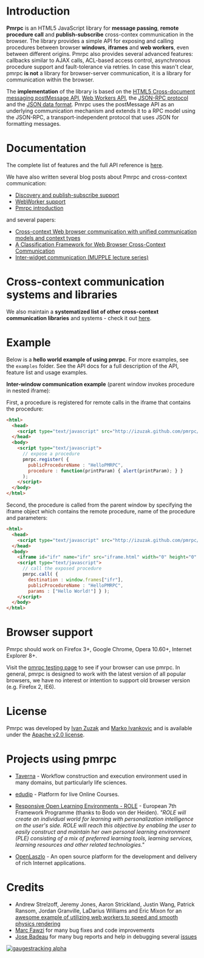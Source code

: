 # Introduction

**Pmrpc** is an HTML5 JavaScript library for **message passing**, **remote procedure call** and **publish-subscribe** cross-contex communication in the browser. The library provides a simple API for exposing and calling procedures between browser **windows**, **iframes** and **web workers**, even between different origins. Pmrpc also provides several advanced features: callbacks similar to AJAX calls, ACL-based access control, asynchronous procedure support and fault-tolerance via retries. In case this wasn't clear, pmrpc **is not** a library for browser-server communication, it is a library for communication within the browser.

The **implementation** of the library is based on the [HTML5 Cross-document messaging postMessage API](http://www.w3.org/html/wg/html5/#crossDocumentMessages), [Web Workers API](http://www.whatwg.org/specs/web-workers/current-work/), the [JSON-RPC protocol](http://groups.google.com/group/json-rpc/web/json-rpc-1-2-proposal) and the [JSON data format](http://www.json.org). Pmrpc uses the postMessage API as an underlying communication mechanism and extends it to a RPC model using the JSON-RPC, a transport-independent protocol that uses JSON for formatting messages.

# Documentation

The complete list of features and the full API reference is [here](http://izuzak.github.com/pmrpc/apidocs.html).

We have also written several blog posts about Pmrpc and cross-context communication:

* [Discovery and publish-subscribe support](http://ivanzuzak.info/2010/06/15/pmrpc-discovery-and-publish-subscribe-support-systematization-of-cross-context-browser-communication-systems.html)
* [WebWorker support](http://ivanzuzak.info/2009/12/21/rpc-for-web-workers-and-distributed-computing-within-the-browser.html)
* [Pmrpc introduction](http://ivanzuzak.info/2009/10/10/inter-window-browser-communication-and-how-to-make-it-better.html)

and several papers:

* [Cross-context Web browser communication with unified communication models and context types](http://ivanzuzak.info/#talks)
* [A Classification Framework for Web Browser Cross-Context Communication](http://ivanzuzak.info/#talks)
* [Inter-widget communication (MUPPLE lecture series)](http://ivanzuzak.info/#talks)

# Cross-context communication systems and libraries

We also maintain a **systematized list of other cross-context communication libraries** and systems - check it out [here](http://code.google.com/p/pmrpc/wiki/IWCProjects).

# Example

Below is a **hello world example of using pmrpc**. For more examples, see the `examples` folder. See the API docs for a full description of the API, feature list and usage examples.

**Inter-window communication example** (parent window invokes procedure in nested iframe):

First, a procedure is registered for remote calls in the iframe that contains the procedure:

```html
<html>
  <head>
    <script type="text/javascript" src="http://izuzak.github.com/pmrpc/pmrpc.js"></script>
  </head>
  <body>
    <script type="text/javascript">
      // expose a procedure
      pmrpc.register( {
        publicProcedureName : "HelloPMRPC",
        procedure : function(printParam) { alert(printParam); } }
      );
    </script>
  </body>
</html>
```

Second, the procedure is called from the parent window by specifying the iframe object which contains the remote procedure, name of the procedure and parameters:

```html
<html>
  <head>
    <script type="text/javascript" src="http://izuzak.github.com/pmrpc/pmrpc.js"></script>
  </head>
  <body>
    <iframe id="ifr" name="ifr" src="iframe.html" width="0" height="0" frameborder=0></iframe>
    <script type="text/javascript">
      // call the exposed procedure
      pmrpc.call( {
        destination : window.frames["ifr"],
        publicProcedureName : "HelloPMRPC",
        params : ["Hello World!"] } );
    </script>
  </body>
</html>
```

# Browser support

Pmrpc should work on Firefox 3+, Google Chrome, Opera 10.60+, Internet Explorer 8+.

Visit the [pmrpc testing page](http://izuzak.github.com/pmrpc/test/testingContainer.html) to see if your browser can use pmrpc. In general, pmrpc is designed to work with the latest version of all popular browsers, we have no interest or intention to support old browser version (e.g. Firefox 2, IE6).

# License

Pmrpc was developed by [Ivan Zuzak](http://ivanzuzak.info) and [Marko Ivankovic](http://www.ivankovic.me/) and is available under the [Apache v2.0 license](http://www.apache.org/licenses/LICENSE-2.0).

# Projects using pmrpc

* [Taverna](http://www.taverna.org.uk) - Workflow construction and execution environment used in many domains, but particularly life sciences.

* [edudip](http://www.edudip.com/) - Platform for live Online Courses.

* [Responsive Open Learning Environments - ROLE](http://www.role-project.eu/) - European 7th Framework Programme (thanks to Bodo von der Heiden). _"ROLE will create an individual world for learning with personalization intelligence on the user's side. ROLE will reach this objective by enabling the user to easily construct and maintain her own personal learning environment (PLE) consisting of a mix of preferred learning tools, learning services, learning resources and other related technologies."_

* [OpenLaszlo](http://www.openlaszlo.org/) - An open source platform for the development and delivery of rich Internet applications.

# Credits

* Andrew Strelzoff, Jeremy Jones, Aaron Strickland, Justin Wang, Patrick Ransom, Jordan Granville, LaDarius Williams and Eric Mixon for an [awesome example of utilizing web workers to speed and smooth physics rendering](https://github.com/izuzak/pmrpc/tree/master/examples/physics-pmrpc)
* [Marc Fawzi](https://github.com/idibidiart) for many bug fixes and code improvements
* [Jose Badeau](https://github.com/jbadeau) for many bug reports and help in debugging several [issues](https://github.com/izuzak/pmrpc/issues/7)

[![gaugestracking alpha](https://secure.gaug.es/track.gif?h[site_id]=519d30c9f5a1f57062000015&h[resource]=http%3A%2F%2Fgithub.com%2Fizuzak%2Fpmrpc&h[title]=pmrpc%20%28GitHub%29&h[unique]=1&h[unique_hour]=1&h[unique_day]=1&h[unique_month]=1&h[unique_year]=1 "ivanzuzak.info")](http://ivanzuzak.info/)
